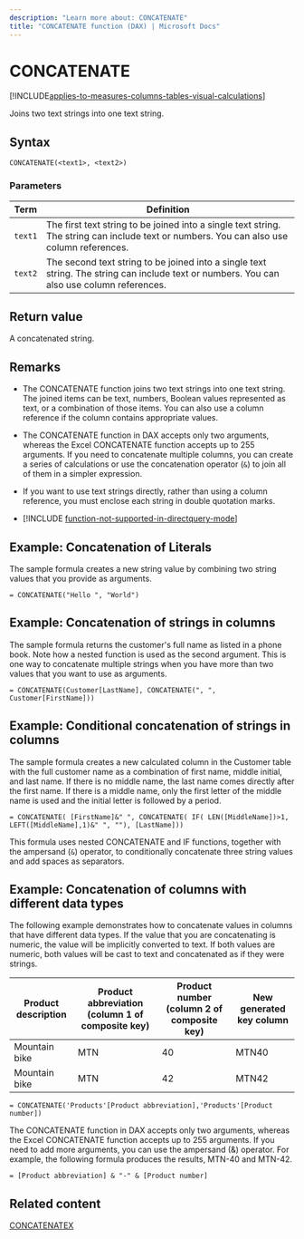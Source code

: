 ```yaml
---
description: "Learn more about: CONCATENATE"
title: "CONCATENATE function (DAX) | Microsoft Docs"
---
```

# CONCATENATE

[!INCLUDE[applies-to-measures-columns-tables-visual-calculations](includes/applies-to-measures-columns-tables-visual-calculations.md)]

Joins two text strings into one text string.  
  
## Syntax  
  
```dax
CONCATENATE(<text1>, <text2>)  
```
  
### Parameters  
  
|Term|Definition|  
|--------|--------------|  
|`text1`|The first text string to be joined into a single text string. The string can include text or numbers. You can also use column references.|  
|`text2`|The second text string to be joined into a single text string. The string can include text or numbers. You can also use column references.|
  
## Return value

A concatenated string.  
  
## Remarks

- The CONCATENATE function joins two text strings into one text string. The joined items can be text, numbers, Boolean values represented as text, or a combination of those items. You can also use a column reference if the column contains appropriate values.  
  
- The CONCATENATE function in DAX accepts only two arguments, whereas the Excel CONCATENATE function accepts up to 255 arguments. If you need to concatenate multiple columns, you can create a series of calculations or use the concatenation operator (`&`) to join all of them in a simpler expression.  
  
- If you want to use text strings directly, rather than using a column reference, you must enclose each string in double quotation marks.  
  
- [!INCLUDE [function-not-supported-in-directquery-mode](includes/function-not-supported-in-directquery-mode.md)]
  
## Example: Concatenation of Literals  
  
The sample formula creates a new string value by combining two string values that you provide as arguments.  

```dax
= CONCATENATE("Hello ", "World") 
```
  
## Example: Concatenation of strings in columns  

The sample formula returns the customer's full name as listed in a phone book. Note how a nested function is used as the second argument. This is one way to concatenate multiple strings when you have more than two values that you want to use as arguments.  

```dax
= CONCATENATE(Customer[LastName], CONCATENATE(", ", Customer[FirstName]))
```
  
## Example: Conditional concatenation of strings in columns  
  
The sample formula creates a new calculated column in the Customer table with the full customer name as a combination of first name, middle initial, and last name. If there is no middle name, the last name comes directly after the first name. If there is a middle name, only the first letter of the middle name is used and the initial letter is followed by a period.  

```dax
= CONCATENATE( [FirstName]&" ", CONCATENATE( IF( LEN([MiddleName])>1, LEFT([MiddleName],1)&" ", ""), [LastName]))
```
  
This formula uses nested CONCATENATE and IF functions, together with the ampersand (`&`) operator, to conditionally concatenate three string values and add spaces as separators.  
  
## Example: Concatenation of columns with different data types

The following example demonstrates how to concatenate values in columns that have different data types. If the value that you are concatenating is numeric, the value will be implicitly converted to text. If both values are numeric, both values will be cast to text and concatenated as if they were strings.  
  
|Product description|Product abbreviation (column 1 of composite key)|Product number (column 2 of composite key)|New generated key column|  
|-----------------------|----------------------------------------------------|----------------------------------------------|----------------------------|  
|Mountain bike|MTN|40|MTN40|  
|Mountain bike|MTN|42|MTN42|  

```dax
= CONCATENATE('Products'[Product abbreviation],'Products'[Product number])  
```
  
The CONCATENATE function in DAX accepts only two arguments, whereas the Excel CONCATENATE function accepts up to 255 arguments. If you need to add more arguments, you can use the ampersand (&amp;) operator. For example, the following formula produces the results, MTN-40 and MTN-42.  
  
```dax
= [Product abbreviation] & "-" & [Product number]  
```
  
## Related content

[CONCATENATEX](concatenatex-function-dax.md)  
